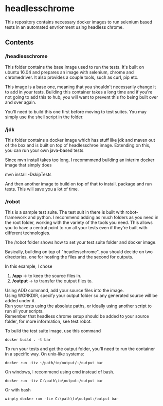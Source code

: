 # headlesschrome


This repository contains necessary docker images to run selenium based 
tests in an automated envrionment using headless chrome.


## Contents


### /headlesschrome

This folder contains the base image used to run the tests. It's built on
ubuntu 16.04 and prepares an image with selenium, chrome and chromedriver.
It also provides a couple tools, such as curl, pip etc.


This image is a base one, meaning that you shouldn't necessarily
change it to add in your tests. Building this container takes a long time
and if you're not going to add this to hub, you will want to prevent this
fro being built over and over again.

You'll need to build this one first before moving to test suites. You may 
simply use the shell script in the folder.



### /jdk

This folder contains a docker image which has stuff like jdk and maven 
out of the box and is built on top of headlesschroe image. Extending on 
this, you can run your own java-based tests.


Since mvn install takes too long, I recommmend building an interim
docker image that simply does 

mvn install -DskipTests 

And then another image to build on top of that to install, package and
run tests. This will save you a lot of time.


### /robot

This is a sample test suite. The test suit in there is built with 
robot-framework and python. I recommend adding as much folders as you need
in the root folder, working with the variety of the tools you need. 
This allows you to have a central point to run all your tests even if
they're built with different technologies.


The /robot folder shows how to set your test suite folder and docker image.


Basically, building on top of "headlesschrome", you should decide on two
directories, one for hosting the files and the second for outputs.


In this example, I chose

1. **/app** -> to keep the source files in.
2. **/output** -> to transfer the output files to.


Using ADD command, add your source files into the image.  
Using WORKDIR, specify your output folder so any generated source 
will be added under it.  
Run your tests using the absolute paths, or ideally using another script
to run all your scripts.  
Remember that headless chrome setup should be added to your source folder,
for more information, see test.robot.  


To build the test suite image, use this command

	docker build . -t bar


To run your tests and get the output folder, you'll need to run the container
in a specific way.
On unix-like systems:

	docker run -tiv ~/path/to/output/:/output bar


On windows, I recommend using cmd instead of bash.

	docker run -tiv C:\path\to\output:/output bar
Or with bash

	winpty docker run -tiv C:\path\to\output:/output bar




